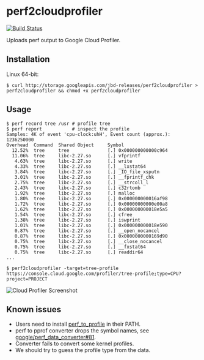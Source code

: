 # perf2cloudprofiler

[![Build Status](https://travis-ci.com/rakyll/perf2cloudprofiler.svg?token=Quf3mWAszVwsMXDMWxkm&branch=master)](https://travis-ci.com/rakyll/perf2cloudprofiler)

Uploads perf output to Google Cloud Profiler.

## Installation

Linux 64-bit:

```
$ curl http://storage.googleapis.com/jbd-releases/perf2cloudprofiler > perf2cloudprofiler && chmod +x perf2cloudprofiler
```

## Usage

```
$ perf record tree /usr # profile tree
$ perf report           # inspect the profile
Samples: 4K of event 'cpu-clock:uhH', Event count (approx.): 1236250000
Overhead  Command  Shared Object     Symbol
  12.52%  tree     tree              [.] 0x000000000000c964
  11.06%  tree     libc-2.27.so      [.] vfprintf
   4.63%  tree     libc-2.27.so      [.] write
   4.33%  tree     libc-2.27.so      [.] __lxstat64
   3.84%  tree     libc-2.27.so      [.] _IO_file_xsputn
   3.01%  tree     libc-2.27.so      [.] __fprintf_chk
   2.75%  tree     libc-2.27.so      [.] __strcoll_l
   2.43%  tree     libc-2.27.so      [.] c32rtomb
   1.92%  tree     libc-2.27.so      [.] malloc
   1.80%  tree     libc-2.27.so      [.] 0x000000000016af98
   1.72%  tree     libc-2.27.so      [.] 0x00000000000e00a8
   1.62%  tree     libc-2.27.so      [.] 0x000000000018e5a5
   1.54%  tree     libc-2.27.so      [.] cfree
   1.38%  tree     libc-2.27.so      [.] iswprint
   1.01%  tree     libc-2.27.so      [.] 0x000000000018e590
   0.87%  tree     libc-2.27.so      [.] __open_nocancel
   0.87%  tree     libc-2.27.so      [.] 0x0000000000169d90
   0.75%  tree     libc-2.27.so      [.] __close_nocancel
   0.75%  tree     libc-2.27.so      [.] __fxstat64
   0.75%  tree     libc-2.27.so      [.] readdir64
...

$ perf2cloudprofiler -target=tree-profile
https://console.cloud.google.com/profiler/tree-profile;type=CPU?project=PROJECT
```

![Cloud Profiler Screenshot](https://i.imgur.com/KRQcmZ5.png)

## Known issues

* Users need to install [perf_to_profile](https://github.com/google/perf_data_converter) in their PATH.
* perf to pprof converter drops the symbol names, see [google/perf_data_converter#81](https://github.com/google/perf_data_converter/issues/81).
* Converter fails to convert some kernel profiles.
* We should try to guess the profile type from the data.

